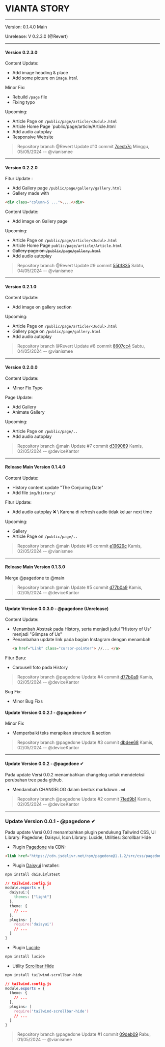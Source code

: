 # **VIANTA STORY**

---

Version: 0.1.4.0 Main

Unrelease: V 0.2.3.0 (@Revert)

---

#### Version 0.2.3.0

Content Update:
- Add image heading & place
- Add some picture on `image.html`

Minor Fix:
- Rebuild `/page` file
- Fixing typo

Upcoming:
- Article Page on `/public/page/article/<Judul>.html`
- Article Home Page `public/page/article/Article.html
- Add audio autoplay
- Responsive Website

> Repository branch @Revert Update #10 commit [7cecb7c](https://github.com/vianismee/viantastory.github.io/commit/7cecb7c494e13c6991674ceb543ac01f3bf44239)
> Minggu, 05/05/2024 -- @vianismee

---

#### Version 0.2.2.0

Fitur Update :
- Add Gallery page `/public/page/gallery/gallery.html`
- Gallery made with
```html
<div class="column-5 ...">....</div>
```

Content Update:
- Add image on Gallery page

Upcoming:
- Article Page on `/public/page/article/<Judul>.html`
- Article Home Page `public/page/article/Article.html`
- ~~Gallery page on `/public/page/gallery.html`~~
- Add audio autoplay

> Repository branch @Revert Update #9 commit [55b1835](https://github.com/vianismee/viantastory.github.io/commit/55b1835504aa895f06f65affcef785bf65a4ec9a)
> Sabtu, 04/05/2024 -- @vianismee

---

#### Version 0.2.1.0

Content Update:
- Add image on gallery section

Upcoming:
- Article Page on `/public/page/article/<Judul>.html`
- Gallery page on `/public/page/gallery.html`
- Add audio autoplay

> Repository branch @Revert Update #8 commit [8607cc4](https://github.com/vianismee/viantastory.github.io/commit/8607cc41fe39318b7b0c1098982a38bef836e846)
> Sabtu, 04/05/2024 -- @vianismee

---
#### Version 0.2.0.0

Content Update:

- Minor Fix Typo

Page Update:
- Add Gallery
- Animate Gallery

Upcoming:
- Article Page on `/public/page/..`
- Add audio autoplay

> Repository branch @main Update #7 commit [d309089](https://github.com/vianismee/viantastory.github.io/commit/d309089b1a12932f19a8b5614c8d2f7e3f49e511)
> Kamis, 02/05/2024 -- @deviceKantor

---

#### Release Main Version 0.1.4.0
Content Update:
- History content update "The Conjuring Date"
- Add file `img/history/`

Fitur Update:
- Add audio autoplay ❌ \\ Karena di refresh audio tidak keluar next time

Upcoming:
- Gallery
- Article Page on `/public/page/..`

> Repository branch @main Update #6 commit [e19629c](https://github.com/vianismee/viantastory.github.io/commit/e19629c50366b6db35a2d581ba38b5d6e985e289)
> Kamis, 02/05/2024 -- @vianismee

---

#### Release Main Version 0.1.3.0
Merge @pagedone to @main
> Repository branch @main Update #5 commit [d77b0a9](https://github.com/vianismee/viantastory.github.io/commit/d77b0a92e8cb5b4b3496df4bb404c9f3b201e6d9)
> Kamis, 02/05/2024 -- @deviceKantor

---

#### Update **Version 0.0.3.0 - @pagedone (Unrelease)**

Content Update:

- Menambah Abstrak pada History, serta menjadi judul "History of Us" menjadi "Glimpse of Us"
- Penambahan update link pada bagian Instagram dengan menambah
  ```html
  <a href="Link" class="cursor-pointer"> //... </a>
  ```

Fitur Baru:

- Carousell foto pada History

> Repository branch @pagedone Update #4 commit [d77b0a9](https://github.com/vianismee/viantastory.github.io/commit/d77b0a92e8cb5b4b3496df4bb404c9f3b201e6d9)
> Kamis, 02/05/2024 -- @deviceKantor

Bug Fix:

- Minor Bug Fixs

#### Update **Version 0.0.2.1 - @pagedone ✔**

Minor Fix

- Memperbaiki teks merapikan structure & section

> Repository branch @pagedone Update #3 commit [dbdee68](https://github.com/vianismee/viantastory.github.io/commit/dbdee687e49d692a0d75f841a34dae79c8e5a670)
> Kamis, 02/05/2024 -- @deviceKantor

---

#### Update **Version 0.0.2 - @pagedone ✔**

Pada update Versi 0.0.2 menambahkan changelog untuk mendeteksi perubahan tree pada github.

- Mendambah CHANGELOG dalam bentuk markdown `.md`

> Repository branch @pagedone Update #2 commit [7fed9b1](https://github.com/vianismee/viantastory.github.io/commit/7fed9b1791576bee4aee73224150335496a7b694)
> Kamis, 02/05/2024 -- @deviceKantor

---

### Update **Version 0.0.1 - @pagedone ✔**

Pada update Versi 0.0.1 menambahkan plugin pendukung Tailwind CSS, UI Library: Pagedone; Daisyui, Icon Library: Lucide, Utilities: Scrollbar Hide

- Plugin [Pagedone](https://pagedone.io/) via CDN:

```html
<link href="https://cdn.jsdelivr.net/npm/pagedone@1.1.2/src/css/pagedone.css" />
```

- Plugin [Daisyui](https://daisyui.com/) Installer:

```bash
npm install daisui@latest
```

```css
// tailwind.config.js
module.exports = {
  daiysui:{
    themes: ["light"]
  },
  theme: {
    // ...
  },
  plugins: [
    require('daisyui')
    // ...
  ]
}
```

- Plugin [Lucide](https://lucide.dev/)

```bash
npm install lucide
```

- Utility [Scrollbar Hide](https://github.com/reslear/tailwind-scrollbar-hide)

```bash
npm install tailwind-scrollbar-hide
```

```css
// tailwind.config.js
module.exports = {
  theme: {
    // ...
  },
  plugins: [
    require('tailwind-scrollbar-hide')
    // ...
  ]
}
```

> Repository branch @pagedone Update #1 commit [09deb09](https://github.com/vianismee/viantastory.github.io/commit/09deb0935ad27c54f579c64b343a78afaab4972d)
> Rabu, 01/05/2024 -- @vianismee
